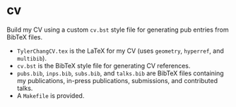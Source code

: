 # cv
Build my CV using a custom `cv.bst` style file for generating pub entries from
BibTeX files.

 - `TylerChangCV.tex` is the LaTeX for my CV (uses `geometry`, `hyperref`,
   and `multibib`).
 - `cv.bst` is the BibTeX style file for generating CV references.
 - `pubs.bib`, `inps.bib`, `subs.bib`, and `talks.bib` are BibTeX files
   containing my publications, in-press publications, submissions, and
   contributed talks.
 - A `Makefile` is provided.
